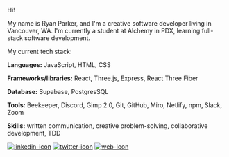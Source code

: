 Hi! 

My name is Ryan Parker, and I'm a creative software developer living in Vancouver, WA.
I'm currently a student at Alchemy in PDX, learning full-stack software development.

My current tech stack:

**Languages:** JavaScript, HTML, CSS

**Frameworks/libraries:** React, Three.js, Express, React Three Fiber

**Database:** Supabase, PostgresSQL

**Tools:** Beekeeper, Discord, Gimp 2.0, Git, GitHub, Miro, Netlify, npm, Slack, Zoom

**Skills:** written communication, creative problem-solving, collaborative development, TDD


[![linkedin-icon](https://user-images.githubusercontent.com/107072854/200044609-2cc55c49-496b-48c1-a560-cbaeadcc4530.png)][1]
[![twitter-icon](https://user-images.githubusercontent.com/107072854/200044561-c5286622-5e72-4139-9c64-fd8e673b8bcf.png)][2]
[![web-icon](https://user-images.githubusercontent.com/107072854/200044540-28e134c7-2b27-45b8-be8b-09a448eead3c.png)][3]


[1]: https://linkedin.com/in/ryanparkerdev
[2]: https://twitter.com/ryanparkerdev
[3]: https://ryanparker.io
